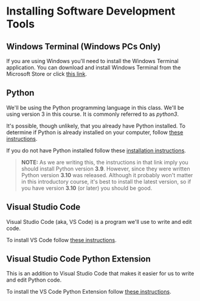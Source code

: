 # Installing Software Development Tools

## Windows Terminal (Windows PCs Only)

If you are using Windows you'll need to install the Windows Terminal application.  You can download and install Windows Terminal from the Microsoft Store or click [this link](https://www.microsoft.com/en-us/p/windows-terminal/9n0dx20hk701).

## Python

We'll be using the Python programming language in this class. We'll be using version 3 in this course. It is commonly referred to as _python3_.

It's possible, though unlikely, that you already have Python installed. To determine if Python is already installed on your computer, follow [these instructions](https://docs.microsoft.com/en-us/learn/modules/python-install-vscode/2-python-programming-language).

If you do not have Python installed follow these [installation instructions](https://docs.microsoft.com/en-us/learn/modules/python-install-vscode/3-exercise-install-python3).

> **NOTE:** As we are writing this, the instructions in that link imply you should install Python version **3.9**. However, since they were written Python version **3.10** was released. Although it probably won't matter in this introductory course, it's best to install the latest version, so if you have version **3.10** (or later) you should be good.

## Visual Studio Code

Visual Studio Code (aka, VS Code) is a program we'll use to write and edit code.

To install VS Code follow [these instructions](https://docs.microsoft.com/en-us/learn/modules/python-install-vscode/4-exercise-install-visual-studio-code).

## Visual Studio Code Python Extension

This is an addition to Visual Studio Code that makes it easier for us to write and edit Python code.

To install the VS Code Python Extension follow [these instructions](https://docs.microsoft.com/en-us/learn/modules/python-install-vscode/5-exercise-install-python-extension).